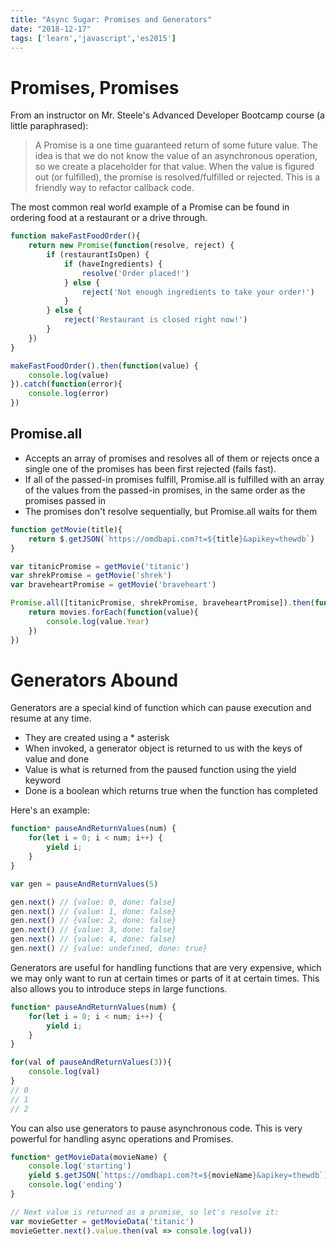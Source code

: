 ```yaml
---
title: "Async Sugar: Promises and Generators"
date: "2018-12-17"
tags: ['learn','javascript','es2015']
---
```


# Promises, Promises
From an instructor on Mr. Steele's Advanced Developer Bootcamp course (a little paraphrased):

> A Promise is a one time guaranteed return of some future value.  The idea is that we do not know the value of an asynchronous operation, so we create a placeholder for that value.  When the value is figured out (or fulfilled), the promise is resolved/fulfilled or rejected.  This is a friendly way to refactor callback code.

The most common real world example of a Promise can be found in ordering food at a restaurant or a drive through. 
```javascript
function makeFastFoodOrder(){
    return new Promise(function(resolve, reject) {
        if (restaurantIsOpen) {
            if (haveIngredients) {
                resolve('Order placed!')
            } else {
                reject('Not enough ingredients to take your order!')
            }
        } else {
            reject('Restaurant is closed right now!')
        }
    })
}

makeFastFoodOrder().then(function(value) {
    console.log(value)
}).catch(function(error){
    console.log(error)
})
```

## Promise.all
- Accepts an array of promises and resolves all of them or rejects once a single one of the promises has been first rejected (fails fast).
- If all of the passed-in promises fulfill, Promise.all is fulfilled with an array of the values from the passed-in promises, in the same order as the promises passed in
- The promises don't resolve sequentially, but Promise.all waits for them
```javascript
function getMovie(title){
    return $.getJSON(`https://omdbapi.com?t=${title}&apikey=thewdb`)
}

var titanicPromise = getMovie('titanic')
var shrekPromise = getMovie('shrek')
var braveheartPromise = getMovie('braveheart')

Promise.all([titanicPromise, shrekPromise, braveheartPromise]).then(function(movies){
    return movies.forEach(function(value){
        console.log(value.Year)
    })
})

```

# Generators Abound
Generators are a special kind of function which can pause execution and resume at any time.  
- They are created using a * asterisk
- When invoked, a generator object is returned to us with the keys of value and done
- Value is what is returned from the paused function using the yield keyword
- Done is a boolean which returns true when the function has completed

Here's an example:
```javascript
function* pauseAndReturnValues(num) {
    for(let i = 0; i < num; i++) {
        yield i;
    }
}

var gen = pauseAndReturnValues(5)

gen.next() // {value: 0, done: false}
gen.next() // {value: 1, done: false}
gen.next() // {value: 2, done: false}
gen.next() // {value: 3, done: false}
gen.next() // {value: 4, done: false}
gen.next() // {value: undefined, done: true}
```
Generators are useful for handling functions that are very expensive, which we may only want to run at certain times or parts of it at certain times.  This also allows you to introduce steps in large functions.

```javascript
function* pauseAndReturnValues(num) {
    for(let i = 0; i < num; i++) {
        yield i;
    }
}

for(val of pauseAndReturnValues(3)){
    console.log(val)
}
// 0
// 1
// 2
```

You can also use generators to pause asynchronous code.  This is very powerful for handling async operations and Promises.
```javascript
function* getMovieData(movieName) {
    console.log('starting')
    yield $.getJSON(`https://omdbapi.com?t=${movieName}&apikey=thewdb`)
    console.log('ending')
}

// Next value is returned as a promise, so let's resolve it:
var movieGetter = getMovieData('titanic')
movieGetter.next().value.then(val => console.log(val))
```